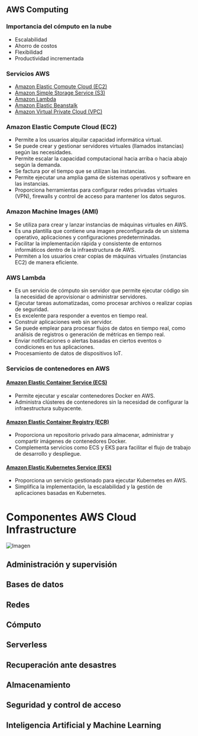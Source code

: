 ## AWS Computing

### Importancia del cómputo en la nube

- Escalabilidad
- Ahorro de costos
- Flexibilidad
- Productividad incrementada

### Servicios AWS

- [Amazon Elastic Compute Cloud (EC2)](https://aws.amazon.com/es/ec2/)
- [Amazon Simple Storage Service (S3)](https://aws.amazon.com/es/s3/)
- [Amazon Lambda](https://aws.amazon.com/es/lambda/)
- [Amazon Elastic Beanstalk](https://aws.amazon.com/es/elasticbeanstalk/)
- [Amazon Virtual Private Cloud (VPC)](https://aws.amazon.com/es/vpc/)

### Amazon Elastic Compute Cloud (EC2)

- Permite a los usuarios alquilar capacidad informática virtual.
- Se puede crear y gestionar servidores virtuales (llamados instancias) según las necesidades.
- Permite escalar la capacidad computacional hacia arriba o hacia abajo según la demanda.
- Se factura por el tiempo que se utilizan las instancias.
- Permite ejecutar una amplia gama de sistemas operativos y software en las instancias.
- Proporciona herramientas para configurar redes privadas virtuales (VPN), firewalls y control de acceso para mantener los datos seguros.
 
### Amazon Machine Images (AMI)

- Se utiliza para crear y lanzar instancias de máquinas virtuales en AWS.
- Es una plantilla que contiene una imagen preconfigurada de un sistema operativo, aplicaciones y configuraciones predeterminadas.
- Facilitar la implementación rápida y consistente de entornos informáticos dentro de la infraestructura de AWS.
- Permiten a los usuarios crear copias de máquinas virtuales (instancias EC2) de manera eficiente.
 
### AWS Lambda

- Es un servicio de cómputo sin servidor que permite ejecutar código sin la necesidad de aprovisionar o administrar servidores.
- Ejecutar tareas automatizadas, como procesar archivos o realizar copias de seguridad.
- Es excelente para responder a eventos en tiempo real.
- Construir aplicaciones web sin servidor.
- Se puede emplear para procesar flujos de datos en tiempo real, como análisis de registros o generación de métricas en tiempo real.
- Enviar notificaciones o alertas basadas en ciertos eventos o condiciones en tus aplicaciones.
- Procesamiento de datos de dispositivos IoT.

### Servicios de contenedores en AWS

#### [Amazon Elastic Container Service (ECS)](https://aws.amazon.com/es/ecs/)

- Permite ejecutar y escalar contenedores Docker en AWS.
- Administra clústeres de contenedores sin la necesidad de configurar la infraestructura subyacente.

#### [Amazon Elastic Container Registry (ECR)](https://aws.amazon.com/es/ecr/)

- Proporciona un repositorio privado para almacenar, administrar y compartir imágenes de contenedores Docker.
- Complementa servicios como ECS y EKS para facilitar el flujo de trabajo de desarrollo y despliegue.
  
#### [Amazon Elastic Kubernetes Service (EKS)](https://aws.amazon.com/es/eks/)

- Proporciona un servicio gestionado para ejecutar Kubernetes en AWS.
- Simplifica la implementación, la escalabilidad y la gestión de aplicaciones basadas en Kubernetes.

# Componentes AWS Cloud Infrastructure

![Imagen](https://i.imgur.com/vS9FE77.png)

## Administración y supervisión

## Bases de datos

## Redes

## Cómputo

## Serverless

## Recuperación ante desastres

## Almacenamiento

## Seguridad y control de acceso

## Inteligencia Artificial y Machine Learning
